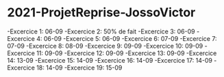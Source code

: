 # 2021-ProjetReprise-JossoVictor
-Excercice 1: 06-09
-Excercice 2: 50% de fait
-Excercice 3: 06-09
-Excercice 4: 06-09
-Excercice 5: 06-09
-Excercice 6: 07-09
-Excercice 7: 07-09
-Excercice 8: 08-09
-Excercice 9: 09-09
-Excercice 10: 09-09
-Excercice 11: 09-09
-Excercice 12: 09-09
-Excercice 13: 09-09
-Excercice 14: 13-09
-Excercice 15: 14-09
-Excercice 16: 14-09
-Excercice 17: 14-09
-Excercice 18: 14-09
-Excercice 19: 15-09


